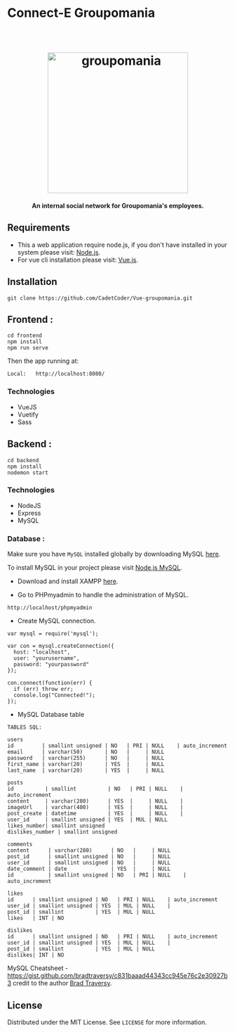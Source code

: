 # Connect-E Groupomania

<h1 align="center">
  <br>
  <img src="https://github.com/CadetCoder/Vue-groupomania/blob/master/frontend/src/assets/icon-above-font.png" alt="groupomania" width="320">
</h1>

<h4 align="center">An internal social network for Groupomania's employees.</h4>

## Requirements ##


* This a web application require node.js, if you don't have installed in your system please visit: [Node.js](https://nodejs.org/en/download/).
* For vue cli installation please visit: [Vue.js](https://cli.vuejs.org/guide/installation.html).

## Installation ##

`git clone https://github.com/CadetCoder/Vue-groupomania.git`

## Frontend :

```
cd frontend
npm install 
npm run serve
```

Then the app running at:
```
Local:   http://localhost:8080/
```
### Technologies
* VueJS
* Vuetify
* Sass
  
## Backend :

```
cd backend
npm install
nodemon start
```
### Technologies
* NodeJS
* Express
* MySQL

### Database :

Make sure you have `MySQL` installed globally by downloading MySQL [here](https://dev.mysql.com/downloads/).

To install MySQL in your project please visit [Node.js MySQL](https://www.w3schools.com/nodejs/nodejs_mysql.asp).

* Download and install XAMPP [here](https://www.apachefriends.org/download.html).

* Go to PHPmyadmin to handle the administration of MySQL.
```
http://localhost/phpmyadmin
```

* Create MySQL connection.
```
var mysql = require('mysql');

var con = mysql.createConnection({
  host: "localhost",
  user: "yourusername",
  password: "yourpassword"
});

con.connect(function(err) {
  if (err) throw err;
  console.log("Connected!");
});
```

* MySQL Database table

```
TABLES SQL:

users
id         | smallint unsigned | NO   | PRI | NULL    | auto_increment
email      | varchar(50)       | NO   |     | NULL
password   | varchar(255)      | NO   |     | NULL
first_name | varchar(20)       | YES  |     | NULL
last_name  | varchar(20)       | YES  |     | NULL

posts
id          | smallint          | NO   | PRI | NULL    | auto_increment
content     | varchar(280)      | YES  |     | NULL    |                
imageUrl    | varchar(400)      | YES  |     | NULL    |                
post_create | datetime          | YES  |     | NULL    |                
user_id     | smallint unsigned | YES  | MUL | NULL
likes_number| smallint unsigned 
dislikes_number | smallint unsigned 

comments
content      | varchar(280)      | NO   |     | NULL
post_id      | smallint unsigned | NO   |     | NULL
user_id      | smallint unsigned | NO   |     | NULL
date_comment | date              | YES  |     | NULL
id           | smallint unsigned | NO   | PRI | NULL    | auto_increment

likes
id      | smallint unsigned | NO   | PRI | NULL    | auto_increment 
user_id | smallint unsigned | YES  | MUL | NULL    |                
post_id | smallint          | YES  | MUL | NULL
likes   | INT | NO   

dislikes
id      | smallint unsigned | NO   | PRI | NULL    | auto_increment 
user_id | smallint unsigned | YES  | MUL | NULL    |                
post_id | smallint          | YES  | MUL | NULL
dislikes| INT | NO
```
MySQL Cheatsheet - https://gist.github.com/bradtraversy/c831baaad44343cc945e76c2e30927b3 credit to the author [Brad Traversy](https://gist.github.com/bradtraversy).

## License

Distributed under the MIT License. See `LICENSE` for more information.
